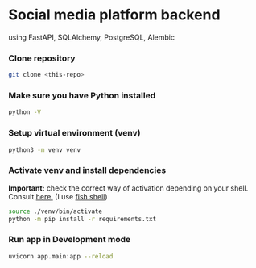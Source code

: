 # Social media platform backend

using FastAPI, SQLAlchemy, PostgreSQL, Alembic

### Clone repository

```sh
git clone <this-repo>
```

### Make sure you have Python installed

```sh
python -V
```

### Setup virtual environment (venv)

```sh
python3 -m venv venv
```

### Activate venv and install dependencies

**Important:** check the correct way of activation depending on your shell. Consult [here.](https://docs.python.org/3/tutorial/venv.html#creating-virtual-environments) (I use [fish shell](https://fishshell.com/))

```sh
source ./venv/bin/activate
python -m pip install -r requirements.txt
```

### Run app in Development mode

```sh
uvicorn app.main:app --reload
```
